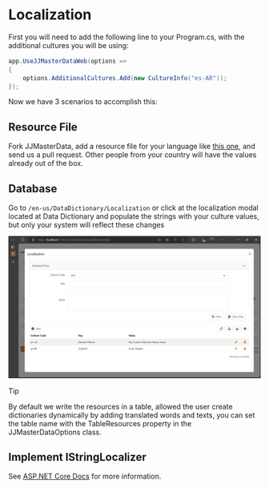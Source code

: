 <h1>Localization</h1>


First you will need to add the following line to your Program.cs, with the additional cultures you will be using:
```cs
app.UseJJMasterDataWeb(options =>
{
    options.AdditionalCultures.Add(new CultureInfo("es-AR"));
});

```
Now we have 3 scenarios to accomplish this:

## Resource File
Fork JJMasterData, add a resource file for your language like [this one](https://github.com/JJConsulting/JJMasterData/blob/main/src/Commons/Localization/MasterDataResources.pt-BR.resx), and send us a pull request. Other people from your country will have the values already out of the box.

## Database
Go to ```/en-us/DataDictionary/Localization``` or click at the localization modal located at Data Dictionary and populate the strings with your culture values, but only your system will reflect these changes

<img alt="Localization Modal" src="../media/Localization.png"/>
<br>

> [!TIP] 
> By default we write the resources in a table, allowed the user create dictionaries dynamically by adding translated words and texts, you can set the table name with the TableResources property in the JJMasterDataOptions class.

## Implement IStringLocalizer<MasterDataResources>

See [ASP.NET Core Docs](https://learn.microsoft.com/en-us/aspnet/core/fundamentals/localization?view=aspnetcore-8.0) for more information.